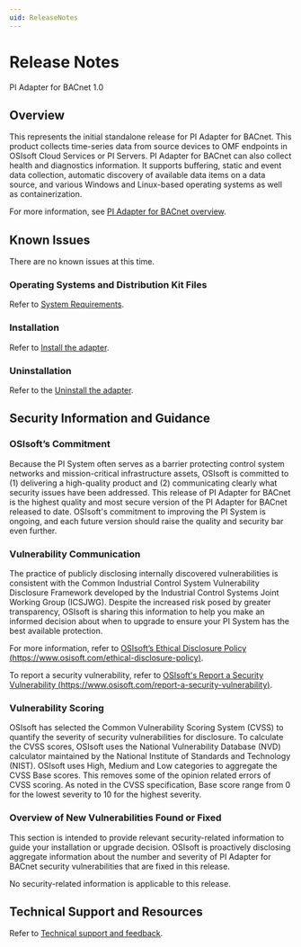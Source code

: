 ```yaml
---
uid: ReleaseNotes
---
```


# Release Notes

PI Adapter for BACnet 1.0

## Overview

This represents the initial standalone release for PI Adapter for BACnet. This product collects time-series data from source devices to  OMF endpoints in OSIsoft Cloud Services or PI Servers. PI Adapter for BACnet can also collect health and diagnostics information. It supports buffering, static and event data collection, automatic discovery of available data items on a data source, and various Windows and Linux-based operating systems as well as containerization.

For more information, see [PI Adapter for BACnet overview](xref:PIAdapterforBACnetOverview).

## Known Issues

There are no known issues at this time.

### Operating Systems and Distribution Kit Files

Refer to [System Requirements](xref:SystemRequirements).

### Installation

Refer to [Install the adapter](xref:InstallTheAdapter).

### Uninstallation

Refer to the [Uninstall the adapter](xref:UninstallTheAdapter).

## Security Information and Guidance

### OSIsoft’s Commitment

Because the PI System often serves as a barrier protecting control system networks and mission-critical infrastructure assets, OSIsoft is committed to (1) delivering a high-quality product and (2) communicating clearly what security issues have been addressed. This release of PI Adapter for BACnet is the highest quality and most secure version of the PI Adapter for BACnet released to date. OSIsoft's commitment to improving the PI System is ongoing, and each future version should raise the quality and security bar even further.

### Vulnerability Communication

The practice of publicly disclosing internally discovered vulnerabilities is consistent with the Common Industrial Control System Vulnerability Disclosure Framework developed by the Industrial Control Systems Joint Working Group (ICSJWG). Despite the increased risk posed by greater transparency, OSIsoft is sharing this information to help you make an informed decision about when to upgrade to ensure your PI System has the best available protection.

For more information, refer to [OSIsoft’s Ethical Disclosure Policy (https://www.osisoft.com/ethical-disclosure-policy)](https://www.osisoft.com/ethical-disclosure-policy).

To report a security vulnerability, refer to [OSIsoft's Report a Security Vulnerability (https://www.osisoft.com/report-a-security-vulnerability)](https://www.osisoft.com/report-a-security-vulnerability).

### Vulnerability Scoring

OSIsoft has selected the Common Vulnerability Scoring System (CVSS) to quantify the severity of security vulnerabilities for disclosure. To calculate the CVSS scores, OSIsoft uses the National Vulnerability Database (NVD) calculator maintained by the National Institute of Standards and Technology (NIST).  OSIsoft uses High, Medium and Low categories to aggregate the CVSS Base scores. This removes some of the opinion related errors of CVSS scoring.  As noted in the CVSS specification, Base score range from 0 for the lowest severity to 10 for the highest severity.

### Overview of New Vulnerabilities Found or Fixed

This section is intended to provide relevant security-related information to guide your installation or upgrade decision. OSIsoft is proactively disclosing aggregate information about the number and severity of PI Adapter for BACnet security vulnerabilities that are fixed in this release.

No security-related information is applicable to this release.

## Technical Support and Resources

Refer to [Technical support and feedback](xref:TechnicalSupportAndFeedback).

